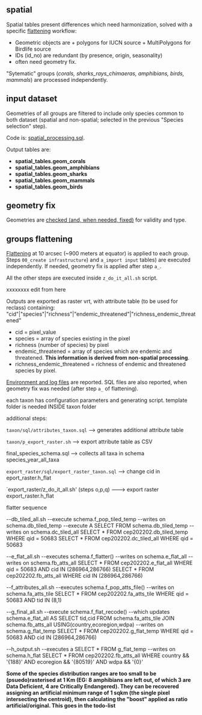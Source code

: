 ## spatial

Spatial tables present differences which need harmonization, solved with a specific [flattening](https://github.com/andreamandrici/dopa_workflow) workflow: 
  +  Geometric objects are
    +  polygons for IUCN source
    +  MultiPolygons for Birdlife source
  +  IDs (id_no) are redundant (by presence, origin, seasonality)
  +  often need geometry fix.

"Sytematic" groups (_corals, sharks_rays_chimaeras, amphibians, birds, mammals_) are processed independently.

## input dataset

Geometries of all groups are filtered to include only species common to both dataset (spatial and non-spatial; selected in the previous "Species selection" step).

Code is: [spatial_processing.sql](./spatial/spatial_processing.sql).

Output tables are:

+  **spatial_tables.geom_corals**
+  **spatial_tables.geom_amphibians**
+  **spatial_tables.geom_sharks**
+  **spatial_tables.geom_mammals**
+  **spatial_tables.geom_birds**

## geometry fix

Geometries are [checked (and, when needed, fixed)](./geometry_fix/) for validity and type.

## groups flattening

[Flattening](https://andreamandrici.github.io/dopa_workflow/flattening/) at 10 arcsec (~900 meters at equator) is applied to each group. Steps `00_create infrastructure`) and `a_import input` tables) are executed independently. If needed, geometry fix is applied after step `a_`.

All the other steps are executed inside `z_do_it_all.sh` script.

xxxxxxxx edit from here

Outputs are exported as raster vrt, with attribute table (to be used for reclass) containing:
"cid"|"species"|"richness"|"endemic_threatened"|"richness_endemic_threatened"
+  cid = pixel_value
+  species = array of species existing in the pixel
+  richness (number of species) by pixel
+  endemic_threatened = array of species which are endemic and threatened. **This information is derived from non-spatial processing**.    
+  richness_endemic_threatened = richness of endemic and threatened species by pixel.

[Environment and log files](./spatial/flattening/) are reported. SQL files are also reported, when geometry fix was needed (after step `a_` of flattening).



each taxon has configuration parameters and generating script.
template folder is needed INSIDE taxon folder

additional steps:

`taxon/sql/attributes_taxon.sql` --> generates additional attribute table

`taxon/p_export_raster.sh` --> export attribute table as CSV

final_species_schema.sql --> collects all taxa in schema species_year_all_taxa

`export_raster/sql/export_raster_taxon.sql` --> change cid in eport_raster.h_flat

`export_raster/z_do_it_all.sh' (steps o,p,q) ---> export raster export_raster.h_flat

flatter sequence

--db_tiled_all.sh
--execute schema.f_pop_tiled_temp
--writes on schema.db_tiled_temp
--execute A SELECT FROM schema.db_tiled_temp
--writes on schema.dc_tiled_all
SELECT * FROM cep202202.db_tiled_temp WHERE qid = 50683 
SELECT * FROM cep202202.dc_tiled_all WHERE qid = 50683 

--e_flat_all.sh
--executes schema.f_flatter()
--writes on schema.e_flat_all
--writes on schema.fb_atts_all
SELECT * FROM cep202202.e_flat_all WHERE qid = 50683 AND cid IN (286964,286766)
SELECT * FROM cep202202.fb_atts_all WHERE cid IN (286964,286766)

--f_attributes_all.sh
--executes schema.f_pop_atts_file()
--writes on schema.fa_atts_tile
SELECT * FROM cep202202.fa_atts_tile WHERE qid = 50683 AND tid IN (8,1)

--g_final_all.sh
--execute schema.f_flat_recode()
--which updates schema.e_flat_all AS SELECT tid,cid FROM schema.fa_atts_tile JOIN schema.fb_atts_all USING(country,ecoregion,wdpa)
--writes on schema.g_flat_temp
SELECT * FROM cep202202.g_flat_temp WHERE qid = 50683 AND cid IN (286964,286766)

--h_output.sh
--executes a SELECT * FROM g_flat_temp
--writes on schema.h_flat
SELECT * FROM cep202202.fb_atts_all WHERE country && '{188}' AND ecoregion && '{80519}' AND wdpa && '{0}'


**Some of the species distribution ranges are too small to be (psuedo)rasterised at 1 Km (EG: 8 amphibians are left out, of which 3 are Data Deficient, 4 are Critically Endangered). They can be recovered assigning an artificial minimum range of 1 sqkm (the single pixel intersecting the centroid), then calculating the "boost" applied as ratio artificial/original. This goes in the todo-list**
